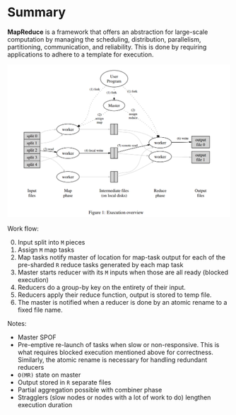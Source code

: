# Summary

**MapReduce** is a framework that offers an abstraction for large-scale computation by managing the scheduling, distribution, parallelism, partitioning, communication, and reliability. This is done by requiring applications to adhere to a template for execution.

![map reduce image](/unit-0-map-reduce/mapreduce-exec.png)

Work flow:

0. Input split into `M` pieces
0. Assign `M` map tasks
0. Map tasks notify master of location for map-task output for each of the pre-sharded `R` reduce tasks generated by each map task
0. Master starts reducer with its `M` inputs when those are all ready (blocked execution)
0. Reducers do a group-by key on the entirety of their input.
0. Reducers apply their reduce function, output is stored to temp file.
0. The master is notified when a reducer is done by an atomic rename to a fixed file name.

Notes:

* Master SPOF
* Pre-emptive re-launch of tasks when slow or non-responsive. This is what requires blocked execution mentioned above for correctness. Similarly, the atomic rename is necessary for handling redundant reducers
* `O(MR)` state on master
* Output stored in `R` separate files
* Partial aggregation possible with combiner phase
* Stragglers (slow nodes or nodes with a lot of work to do) lengthen execution duration
